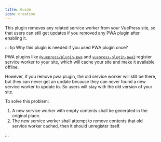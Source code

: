 ```yaml
---
title: Guide
icon: creative
---
```


This plugin removes any related service worker from your VuePress site, so that users can still get updates if you removed any PWA plugin after enabling it.

::: tip Why this plugin is needed if you used PWA plugin once?

PWA plugins like [`@vuepress/plugin-pwa`][official-pwa] and [`vuepress-plugin-pwa2`][pwa2] register service worker to your site, which will cache your site and make it available offline.

However, if you remove pwa plugin, the old service worker will still be there, but they can never get an update because they can never found a new service worker to update to. So users will stay with the old version of your site.

To solve this problem:

1. A new service worker with empty contents shall be generated in the original place.
1. The new service worker shall attempt to remove contents that old service worker cached, then it should unregister itself.

:::

[official-pwa]: https://v2.vuepress.vuejs.org/reference/plugin/pwa.html
[pwa2]: https://vuepress-theme-hope.github.io/v2/pwa/
